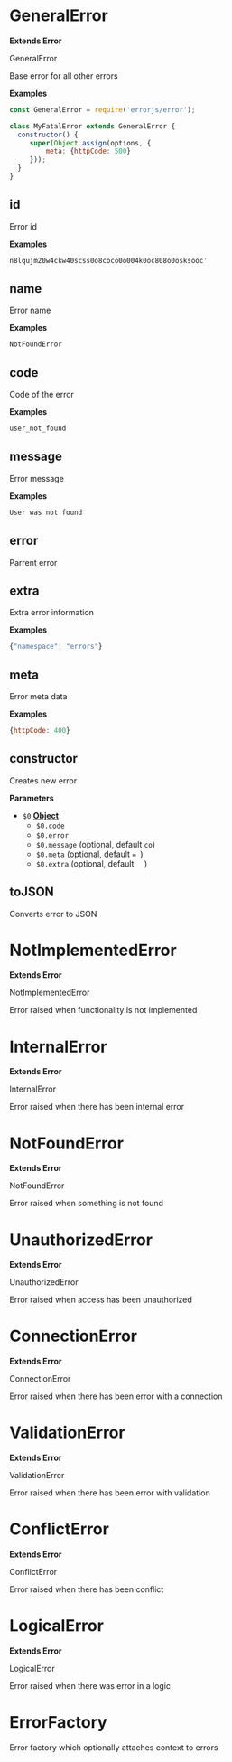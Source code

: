 <!-- Generated by documentation.js. Update this documentation by updating the source code. -->

# GeneralError

**Extends Error**

GeneralError

Base error for all other errors

**Examples**

```javascript
const GeneralError = require('errorjs/error');

class MyFatalError extends GeneralError {
  constructor() {
     super(Object.assign(options, {
         meta: {httpCode: 500}
     }));
  }
}
```

## id

Error id

**Examples**

```javascript
n8lqujm20w4ckw40scss0o8coco0o004k0oc808o0osksooc'
```

## name

Error name

**Examples**

```javascript
NotFoundError
```

## code

Code of the error

**Examples**

```javascript
user_not_found
```

## message

Error message

**Examples**

```javascript
User was not found
```

## error

Parrent error

## extra

Extra error information

**Examples**

```javascript
{"namespace": "errors"}
```

## meta

Error meta data

**Examples**

```javascript
{httpCode: 400}
```

## constructor

Creates new error

**Parameters**

-   `$0` **[Object](https://developer.mozilla.org/en-US/docs/Web/JavaScript/Reference/Global_Objects/Object)** 
    -   `$0.code`  
    -   `$0.error`  
    -   `$0.message`   (optional, default `co`)
    -   `$0.meta`   (optional, default `= `)
    -   `$0.extra`   (optional, default `  `)

## toJSON

Converts error to JSON

# NotImplementedError

**Extends Error**

NotImplementedError

Error raised when functionality is not implemented

# InternalError

**Extends Error**

InternalError

Error raised when there has been internal error

# NotFoundError

**Extends Error**

NotFoundError

Error raised when something is not found

# UnauthorizedError

**Extends Error**

UnauthorizedError

Error raised when access has been unauthorized

# ConnectionError

**Extends Error**

ConnectionError

Error raised when there has been error with a connection

# ValidationError

**Extends Error**

ValidationError

Error raised when there has been error with validation

# ConflictError

**Extends Error**

ConflictError

Error raised when there has been conflict

# LogicalError

**Extends Error**

LogicalError

Error raised when there was error in a logic

# ErrorFactory

Error factory which optionally attaches context to errors
